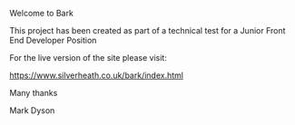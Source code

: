 Welcome to Bark

This project has been created as part of a technical test for a Junior Front End Developer Position

For the live version of the site please visit:

https://www.silverheath.co.uk/bark/index.html


Many thanks

Mark Dyson